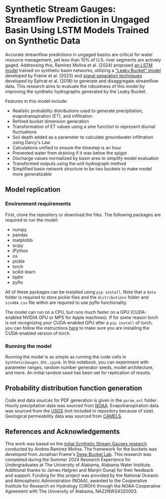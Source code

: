 # Synthetic Stream Gauges: Streamflow Prediction in Ungaged Basin Using LSTM Models Trained on Synthetic Data

Accurate streamflow predictions in ungaged basins are critical for water resource management, yet less than 10% of U.S. river segments are actively gaged. Addressing this, Ramirez Molina et al. (2024) proposed [an LSTM model](https://github.com/aarm1978/Synthetic_Stream_Gauges) trained on synthetic basin networks, utilizing a ["Leaky Bucket" model](https://github.com/NWC-CUAHSI-Summer-Institute/deep_bucket_lab) developed by Frame et al. (2023) and [signal separation techniques](http://arxiv.org/abs/1804.03619) developed by Ephrat et al. (2018) to generate and disaggregate streamflow data. This research aims to evaluate the robustness of this model by improving the synthetic hydrographs generated by the Leaky Bucket.

Features in this model include:
- Realistic probability distributions used to generate precipitation, evapotranspiration (ET), and infiltration
- Refined bucket dimension generation
- Transformation of ET values using a sine function to represent diurnal fluctuations
- Soil depth added as a parameter to calculate groundwater infiltration using Darcy's Law
- Calculations unified to ensure the timestep is an hour
- Prevented water from draining if it was below the spigot
- Discharge values normalized by basin area to simplify model evaluation
- Transformed outputs using the unit hydrograph method
- Simplified basin network structure to be two buckets to make model more generalizable

## Model replication

### Environment requirements

First, clone the repository or download the files.
The following packages are required to run the model:
- numpy
- pandas
- matplotlib
- scipy
- IPython
- os
- pickle
- torch
- scikit-learn
- tqdm
- pyflo

All of these packages can be installed using `pip install`. Note that a `data` folder is required to store pickle files and the `distributions` folder and `scs484.csv` file within are required to use pyflo functionality.

The model can run on a CPU, but runs much faster on a GPU (CUDA-enabled NVIDIA GPU or MPS for Apple machines). If for some reason torch is not recognizing your CUDA-enabled GPU after a `pip install` of torch, you can follow the instructions [here](https://pytorch.org/get-started/locally/) to make sure you are installing the CUDA-enabled version of torch.

### Running the model

Running the model is as simple as running the code cells in `SyntheticGauges_QYL.ipynb`. In this notebook, you can experiment with parameter ranges, random number generator seeds, model architecture, and more. An initial random seed has been set for replication of results.

## Probability distribution function generation

Code and data sources for PDF generation is given in the `param_est` folder. Hourly precipitation data was sourced from [NOAA](https://www.ncei.noaa.gov/access/metadata/landing-page/bin/iso?id=gov.noaa.ncdc:C00313). Evapotranspiration data was sourced from the [USGS](https://www.usgs.gov/data/historical-evapotranspiration-conterminous-us) (not included in repository because of size). Geological permeability data was sourced from [CAMELS](https://gdex.ucar.edu/dataset/camels.html).

## References and Acknowledgements
This work was based on the [initial Synthetic Stream Gauges research](https://github.com/aarm1978/Synthetic_Stream_Gauges) conducted by Andres Ramirez Molina. The framework for the buckets was developed from Jonathan Frame's [Deep Bucket Lab](https://github.com/NWC-CUAHSI-Summer-Institute/deep_bucket_lab). This research was completed during the Summer 2024 Research Experience for Undergraduates at The University of Alabama, Alabama Water Institute. Additional thanks to James Halgren and Manjiri Gunaji for their feedback and support. Funding for this project was provided by the National Oceanic and Atmospheric Administration (NOAA), awarded to the Cooperative Institute for Research on Hydrology (CIROH) through the NOAA Cooperative Agreement with The University of Alabama, NA22NWS4320003.
